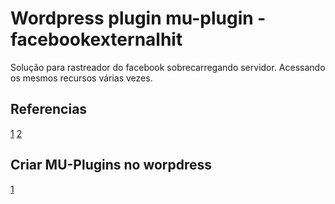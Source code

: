 # Wordpress plugin mu-plugin - facebookexternalhit
Solução para rastreador do facebook sobrecarregando servidor. Acessando os mesmos recursos várias vezes.

## Referencias
[1](https://stackoverflow.com/questions/49577546/facebook-crawler-is-hitting-my-server-hard-and-ignoring-directives-accessing-sa)
[2](https://stackoverflow.com/questions/7716531/facebook-and-crawl-delay-in-robots-txt)

## Criar MU-Plugins no worpdress
[1](https://www.seopress.org/support/guides/how-to-create-a-mu-plugin/)
